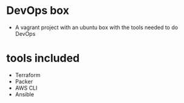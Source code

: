 # DevOps box
* A vagrant project with an ubuntu box with the tools needed to do DevOps

# tools included
* Terraform
* Packer
* AWS CLI
* Ansible
